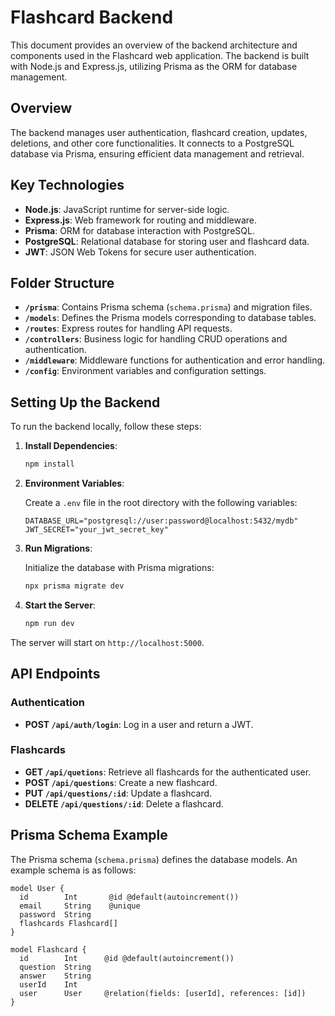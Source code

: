 # Flashcard Backend

This document provides an overview of the backend architecture and components used in the Flashcard web application. The backend is built with Node.js and Express.js, utilizing Prisma as the ORM for database management.

## Overview

The backend manages user authentication, flashcard creation, updates, deletions, and other core functionalities. It connects to a PostgreSQL database via Prisma, ensuring efficient data management and retrieval.

## Key Technologies

- **Node.js**: JavaScript runtime for server-side logic.
- **Express.js**: Web framework for routing and middleware.
- **Prisma**: ORM for database interaction with PostgreSQL.
- **PostgreSQL**: Relational database for storing user and flashcard data.
- **JWT**: JSON Web Tokens for secure user authentication.

## Folder Structure

- **`/prisma`**: Contains Prisma schema (`schema.prisma`) and migration files.
- **`/models`**: Defines the Prisma models corresponding to database tables.
- **`/routes`**: Express routes for handling API requests.
- **`/controllers`**: Business logic for handling CRUD operations and authentication.
- **`/middleware`**: Middleware functions for authentication and error handling.
- **`/config`**: Environment variables and configuration settings.

## Setting Up the Backend

To run the backend locally, follow these steps:

1. **Install Dependencies**:

   ```bash
   npm install
   ```

2. **Environment Variables**:

   Create a `.env` file in the root directory with the following variables:

   ```plaintext
   DATABASE_URL="postgresql://user:password@localhost:5432/mydb"
   JWT_SECRET="your_jwt_secret_key"
   ```

3. **Run Migrations**:

   Initialize the database with Prisma migrations:

   ```bash
   npx prisma migrate dev
   ```

4. **Start the Server**:

   ```bash
   npm run dev
   ```

The server will start on `http://localhost:5000`.

## API Endpoints

### Authentication

- **POST `/api/auth/login`**: Log in a user and return a JWT.

### Flashcards

- **GET `/api/quetions`**: Retrieve all flashcards for the authenticated user.
- **POST `/api/questions`**: Create a new flashcard.
- **PUT `/api/questions/:id`**: Update a flashcard.
- **DELETE `/api/questions/:id`**: Delete a flashcard.

## Prisma Schema Example

The Prisma schema (`schema.prisma`) defines the database models. An example schema is as follows:

```prisma
model User {
  id        Int       @id @default(autoincrement())
  email     String    @unique
  password  String
  flashcards Flashcard[]
}

model Flashcard {
  id        Int      @id @default(autoincrement())
  question  String
  answer    String
  userId    Int
  user      User     @relation(fields: [userId], references: [id])
}
```
